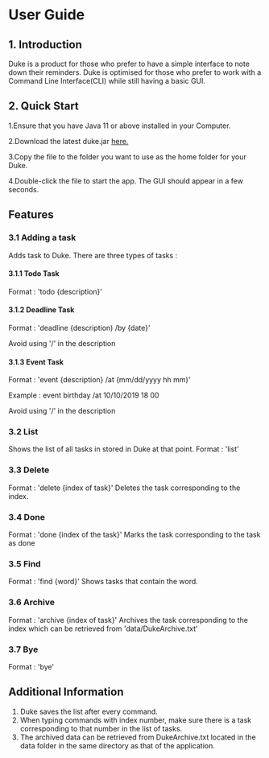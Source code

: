 # User Guide

## 1. Introduction
Duke is a product for those who prefer to have a simple interface to note down their reminders. Duke is optimised for those who prefer to work with a Command Line Interface(CLI) while still having a basic GUI.

## 2. Quick Start
1.Ensure that you have Java 11 or above installed in your Computer.

2.Download the latest duke.jar [here.](https://github.com/ROHITREDDYBALAM/duke/releases)

3.Copy the file to the folder you want to use as the home folder for your Duke.

4.Double-click the file to start the app. The GUI should appear in a few seconds.

## Features 

###  3.1 Adding a task
Adds task to Duke. There are three types of tasks : 

#### 3.1.1 Todo Task
Format : 'todo {description}'

#### 3.1.2 Deadline Task
Format : 'deadline {description) /by {date}'

Avoid using '/' in the description

#### 3.1.3 Event Task
Format : 'event {description} /at {mm/dd/yyyy hh mm)' 

Example : event birthday /at 10/10/2019 18 00

Avoid using '/' in the description

### 3.2 List
Shows the list of all tasks in stored in Duke at that point.
Format : 'list'

### 3.3 Delete
Format : 'delete {index of task}'
Deletes the task corresponding to the index.

### 3.4 Done
Format : 'done {index of the task}'
Marks the task corresponding to the task as done

### 3.5 Find
Format : 'find {word}'
Shows tasks that contain the word.

### 3.6 Archive
Format : 'archive {index of task}'
Archives the task corresponding to the index which can be retrieved from 'data/DukeArchive.txt'

### 3.7 Bye
Format : 'bye'

## Additional Information
1. Duke saves the list after every command.
2. When typing commands with index number, make sure there is a task corresponding to that number in the list of tasks.
3. The archived data can be retrieved from DukeArchive.txt located in the data folder in the same directory as that of the application.
